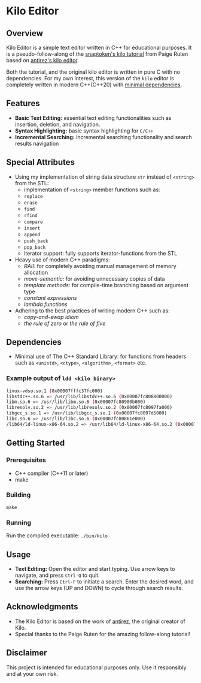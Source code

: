 # Kilo Editor

## Overview

Kilo Editor is a simple text editor written in C++ for educational purposes.
It is a pseudo-follow-along of the
[snaptoken's kilo tutorial](https://github.com/snaptoken/kilo-tutorial)
from Paige Ruten based on
[antirez's kilo editor](http://antirez.com/news/108).

Both the tutorial, and the original kilo editor is written in pure C with no
dependencies. For my own interest, this version of the `kilo` editor is
completely written in modern C++(C++20) with [minimal dependencies](#Dependencies).

## Features

- **Basic Text Editing:** essential text editing functionalities such as
  insertion, deletion, and navigation.
- **Syntax Highlighting:** basic syntax highlighting for `C/C++`
- **Incremental Searching:** incremental searching functionality and search
  results navigation

## Special Attributes

- Using my implementation of string data structure `str` instead of
  `<string>` from the STL:
    - implementation of `<string>` member functions such as:
	- `replace`
	- `erase`
	- `find`
	- `rfind`
	- `compare`
	- `insert`
	- `append`
	- `push_back`
	- `pop_back`
    - iterator support: fully supports iterator-functions from the STL
- Heavy use of modern C++ paradigms:
    - *RAII:* for completely avoiding manual management of memory allocation
    - *move-semantic:* for avoiding unnecessary copies of data
    - *template methods:* for compile-time branching based on argument type
    - *constant expressions*
    - *lambda functions*
- Adhering to the best practices of writing modern C++ such as:
    - *copy-and-swap idiom*
    - *the rule of zero* or *the rule of five*

## Dependencies

- Minimal use of The C++ Standard Library: for functions from headers such as
  `<unistd>`, `<ctype>`, `<algorithm>`, `<format>` etc.

### Example output of `ldd <kilo binary>`

```sh
linux-vdso.so.1 (0x00007fffc37fc000)
libstdc++.so.6 => /usr/lib/libstdc++.so.6 (0x00007fc808800000)
libm.so.6 => /usr/lib/libm.so.6 (0x00007fc80980b000)
libresolv.so.2 => /usr/lib/libresolv.so.2 (0x00007fc8097fa000)
libgcc_s.so.1 => /usr/lib/libgcc_s.so.1 (0x00007fc8097d5000)
libc.so.6 => /usr/lib/libc.so.6 (0x00007fc80861e000)
/lib64/ld-linux-x86-64.so.2 => /usr/lib64/ld-linux-x86-64.so.2 (0x00007fc809918000)
```

## Getting Started

### Prerequisites

- C++ compiler (C++11 or later)
- make

### Building

`make`

### Running

Run the compiled executable: `./bin/kilo`

## Usage

- **Text Editing:** Open the editor and start typing. Use arrow keys to
  navigate, and press `Ctrl-Q` to quit.
- **Searching:** Press `Ctrl-F` to initiate a search. Enter the desired word,
  and use the arrow keys (UP and DOWN) to cycle through search results.

## Acknowledgments

- The Kilo Editor is based on the work of [antirez](https://github.com/antirez),
  the original creator of Kilo.
- Special thanks to the Paige Ruten for the amazing follow-along tutorial!

## Disclaimer

This project is intended for educational purposes only. Use it responsibly and
at your own risk.
